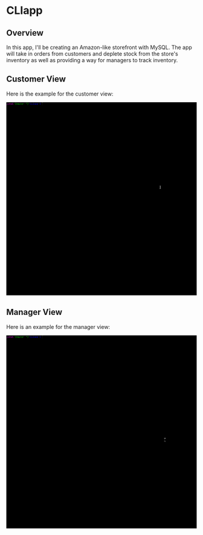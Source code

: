# CLIapp

## Overview

In this app, I'll be creating an Amazon-like storefront with MySQL. The app will take in orders from customers and deplete stock from the store's inventory as well as providing a way for managers to track inventory.

## Customer View

Here is the example for the customer view:

![alt text](./images/bamazon_customer.gif "Example of Customer View")

## Manager View

Here is an example for the manager view:

![alt text](./images/bamazon_manager.gif "Example of Manager View")